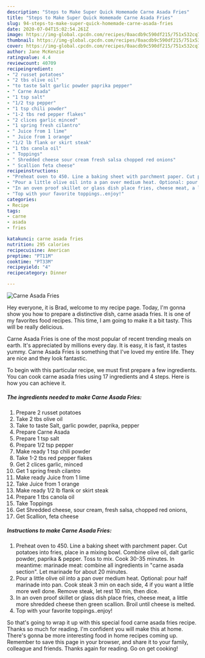 ```yaml
---
description: "Steps to Make Super Quick Homemade Carne Asada Fries"
title: "Steps to Make Super Quick Homemade Carne Asada Fries"
slug: 94-steps-to-make-super-quick-homemade-carne-asada-fries
date: 2020-07-04T15:02:54.261Z
image: https://img-global.cpcdn.com/recipes/0aacdb9c590df215/751x532cq70/carne-asada-fries-recipe-main-photo.jpg
thumbnail: https://img-global.cpcdn.com/recipes/0aacdb9c590df215/751x532cq70/carne-asada-fries-recipe-main-photo.jpg
cover: https://img-global.cpcdn.com/recipes/0aacdb9c590df215/751x532cq70/carne-asada-fries-recipe-main-photo.jpg
author: Jane McKenzie
ratingvalue: 4.4
reviewcount: 40709
recipeingredient:
- "2 russet potatoes"
- "2 tbs olive oil"
- "to taste Salt garlic powder paprika pepper"
- " Carne Asada"
- "1 tsp salt"
- "1/2 tsp pepper"
- "1 tsp chili powder"
- "1-2 tbs red pepper flakes"
- "2 clices garlic minced"
- "1 spring fresh cilantro"
- " Juice from 1 lime"
- " Juice from 1 orange"
- "1/2 lb flank or skirt steak"
- "1 tbs canola oil"
- " Toppings"
- " Shredded cheese sour cream fresh salsa chopped red onions"
- " Scallion feta cheese"
recipeinstructions:
- "Preheat oven to 450. Line a baking sheet with parchment paper. Cut potatoes into fries, place in a mixing bowl. Combine olive oil, dalt garlic powder, paprika &amp; pepper. Toss to mix. Cook 30-35 minutes. In meantime: marinade meat: combine all ingredients in &#34;carne asada section&#34;. Let marinade for about 20 minutes."
- "Pour a little olive oil into a pan over medium heat. Optional: pour half marinade into pan. Cook steak 3 min on each side, 4 if you want a little more well done. Remove steak, let rest 10 min, then dice."
- "In an oven proof skillet or glass dish place fries, cheese meat, a little more shredded cheese then green scallion. Broil until cheese is melted."
- "Top with your favorite toppings..enjoy!"
categories:
- Recipe
tags:
- carne
- asada
- fries

katakunci: carne asada fries 
nutrition: 295 calories
recipecuisine: American
preptime: "PT11M"
cooktime: "PT33M"
recipeyield: "4"
recipecategory: Dinner

---
```



![Carne Asada Fries](https://img-global.cpcdn.com/recipes/0aacdb9c590df215/751x532cq70/carne-asada-fries-recipe-main-photo.jpg)

Hey everyone, it is Brad, welcome to my recipe page. Today, I'm gonna show you how to prepare a distinctive dish, carne asada fries. It is one of my favorites food recipes. This time, I am going to make it a bit tasty. This will be really delicious.



Carne Asada Fries is one of the most popular of recent trending meals on earth. It's appreciated by millions every day. It is easy, it is fast, it tastes yummy. Carne Asada Fries is something that I've loved my entire life. They are nice and they look fantastic.


To begin with this particular recipe, we must first prepare a few ingredients. You can cook carne asada fries using 17 ingredients and 4 steps. Here is how you can achieve it.

<!--inarticleads1-->

##### The ingredients needed to make Carne Asada Fries:

1. Prepare 2 russet potatoes
1. Take 2 tbs olive oil
1. Take to taste Salt, garlic powder, paprika, pepper
1. Prepare  Carne Asada
1. Prepare 1 tsp salt
1. Prepare 1/2 tsp pepper
1. Make ready 1 tsp chili powder
1. Take 1-2 tbs red pepper flakes
1. Get 2 clices garlic, minced
1. Get 1 spring fresh cilantro
1. Make ready  Juice from 1 lime
1. Take  Juice from 1 orange
1. Make ready 1/2 lb flank or skirt steak
1. Prepare 1 tbs canola oil
1. Take  Toppings
1. Get  Shredded cheese, sour cream, fresh salsa, chopped red onions,
1. Get  Scallion, feta cheese




<!--inarticleads2-->

##### Instructions to make Carne Asada Fries:

1. Preheat oven to 450. Line a baking sheet with parchment paper. Cut potatoes into fries, place in a mixing bowl. Combine olive oil, dalt garlic powder, paprika &amp; pepper. Toss to mix. Cook 30-35 minutes. In meantime: marinade meat: combine all ingredients in &#34;carne asada section&#34;. Let marinade for about 20 minutes.
1. Pour a little olive oil into a pan over medium heat. Optional: pour half marinade into pan. Cook steak 3 min on each side, 4 if you want a little more well done. Remove steak, let rest 10 min, then dice.
1. In an oven proof skillet or glass dish place fries, cheese meat, a little more shredded cheese then green scallion. Broil until cheese is melted.
1. Top with your favorite toppings..enjoy!




So that's going to wrap it up with this special food carne asada fries recipe. Thanks so much for reading. I'm confident you will make this at home. There's gonna be more interesting food in home recipes coming up. Remember to save this page in your browser, and share it to your family, colleague and friends. Thanks again for reading. Go on get cooking!
